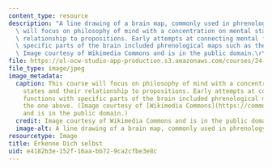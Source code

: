 ```yaml
---
content_type: resource
description: "A line drawing of a brain map, commonly used in phrenology. This course\
  \ will focus on philosophy of mind with a concentration on mental states and their\
  \ relationship to propositions. Early attempts at connecting mental functions with\
  \ specific parts of the brain included phrenological maps such as the one above.\
  \ Image courtesy of Wikimedia Commons and is in the public domain.\r\n"
file: https://ol-ocw-studio-app-production.s3.amazonaws.com/courses/24-500-topics-in-philosophy-of-mind-mental-content-spring-2015/e4182b3e152f16aabb729ca2cfbe3e8c_24-500s15.jpg
file_type: image/jpeg
image_metadata:
  caption: This course will focus on philosophy of mind with a concentration on mental
    states and their relationship to propositions. Early attempts at connecting mental
    functions with specific parts of the brain included phrenological maps such as
    the one above. (Image courtesy of [Wikimedia Commons](https://commons.wikimedia.org/wiki/File:Phrenology1.jpg#/media/File:Phrenology1.jpg)
    and is in the public domain.)
  credit: Image courtesy of Wikimedia Commons and is in the public domain.
  image-alt: A line drawing of a brain map, commonly used in phrenology.
resourcetype: Image
title: Erkenne Dich selbst
uid: e4182b3e-152f-16aa-bb72-9ca2cfbe3e8c
---
```

